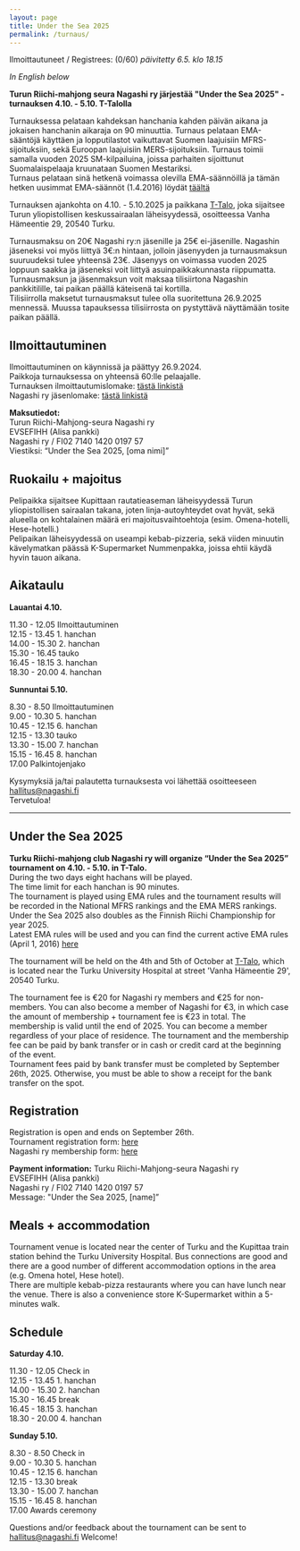 ```yaml
---
layout: page
title: Under the Sea 2025
permalink: /turnaus/
---
```

  
Ilmoittautuneet / Registrees: (0/60) *päivitetty 6.5. klo 18.15*  
  

  
*In English below*  
  
**Turun Riichi-mahjong seura Nagashi ry järjestää
"Under the Sea 2025" -turnauksen 4.10. - 5.10. T-Talolla**  
  
Turnauksessa pelataan kahdeksan hanchania kahden päivän aikana ja jokaisen hanchanin aikaraja on 90 minuuttia. 
Turnaus pelataan EMA-sääntöjä käyttäen ja lopputilastot vaikuttavat Suomen laajuisiin MFRS-sijoituksiin, sekä Euroopan laajuisiin MERS-sijoituksiin. 
Turnaus toimii samalla vuoden 2025 SM-kilpailuina, joissa parhaiten sijoittunut Suomalaispelaaja kruunataan Suomen Mestariksi.  
Turnaus pelataan sinä hetkenä voimassa olevilla EMA-säännöillä ja tämän hetken uusimmat EMA-säännöt (1.4.2016) löydät [täältä](http://mahjong-europe.org/portal/images/docs/Riichi-rules-2016-EN.pdf)


Turnauksen ajankohta on 4.10. - 5.10.2025 ja paikkana [T-Talo](https://maps.app.goo.gl/z8gytuZadcxEGpTd9), joka sijaitsee Turun yliopistollisen keskussairaalan läheisyydessä, osoitteessa Vanha Hämeentie 29, 20540 Turku.

  
Turnausmaksu on 20€ Nagashi ry:n jäsenille ja 25€ ei-jäsenille. Nagashin jäseneksi voi myös liittyä 3€:n hintaan, jolloin jäsenyyden ja turnausmaksun suuruudeksi tulee yhteensä 23€. Jäsenyys on voimassa vuoden 2025 loppuun saakka ja jäseneksi voit liittyä asuinpaikkakunnasta riippumatta.
Turnausmaksun ja jäsenmaksun voit maksaa tilisiirtona Nagashin pankkitilille, tai paikan päällä käteisenä tai kortilla.  
Tilisiirrolla maksetut turnausmaksut tulee olla suoritettuna 26.9.2025 mennessä. Muussa tapauksessa tilisiirrosta on pystyttävä näyttämään tosite paikan päällä.
  
## Ilmoittautuminen
Ilmoittautuminen on käynnissä ja päättyy 26.9.2024.  
Paikkoja turnauksessa on yhteensä 60:lle pelaajalle.  
Turnauksen ilmoittautumislomake: [tästä linkistä](https://forms.gle/8g2KyqFcDL2ffiPN9)  
Nagashi ry jäsenlomake: [tästä linkistä](https://docs.google.com/forms/d/e/1FAIpQLSf4a6pGh08m8rDUGXLpO8rvnOBJIZ_kcWnOvn9dqImti2nCCA/viewform?usp=sharing)
  
**Maksutiedot:**  
Turun Riichi-Mahjong-seura Nagashi ry   
EVSEFIHH (Alisa pankki)   
Nagashi ry / FI02 7140 1420 0197 57   
Viestiksi: “Under the Sea 2025, [oma nimi]”   
  
## Ruokailu + majoitus
Pelipaikka sijaitsee Kupittaan rautatieaseman läheisyydessä Turun yliopistollisen sairaalan takana, joten linja-autoyhteydet ovat hyvät, sekä alueella on kohtalainen määrä eri majoitusvaihtoehtoja (esim. Omena-hotelli, Hese-hotelli.)  
Pelipaikan läheisyydessä on useampi kebab-pizzeria, sekä viiden minuutin kävelymatkan päässä K-Supermarket Nummenpakka, joissa ehtii käydä hyvin tauon aikana.   


## Aikataulu
**Lauantai 4.10.**  
  
11.30 - 12.05 Ilmoittautuminen  
12.15 - 13.45 1. hanchan  
14.00 - 15.30 2. hanchan  
15.30 - 16.45 tauko  
16.45 - 18.15 3. hanchan  
18.30 - 20.00 4. hanchan  
  
**Sunnuntai 5.10.**  
  
8.30 - 8.50 Ilmoittautuminen  
9.00 - 10.30 5. hanchan  
10.45 - 12.15 6. hanchan  
12.15 - 13.30 tauko  
13.30 - 15.00 7. hanchan  
15.15 - 16.45 8. hanchan  
17.00 Palkintojenjako
  
Kysymyksiä ja/tai palautetta turnauksesta voi lähettää osoitteeseen hallitus@nagashi.fi  
Tervetuloa!

---------------------  
## Under the Sea 2025  
**Turku Riichi-mahjong club Nagashi ry will organize “Under the Sea 2025” tournament on 4.10. - 5.10. in T-Talo.**   
During the two days eight hachans will be played.  
The time limit for each hanchan is 90 minutes.  
The tournament is played using EMA rules and the tournament results will be recorded in the National MFRS rankings and the EMA MERS rankings. Under the Sea 2025 also doubles as the Finnish Riichi Championship for year 2025.  
Latest EMA rules will be used and you can find the current active EMA rules (April 1, 2016) [here](http://mahjong-europe.org/portal/images/docs/Riichi-rules-2016-EN.pdf)   


The tournament will be held on the 4th and 5th of October at [T-Talo](https://maps.app.goo.gl/z8gytuZadcxEGpTd9), which is located near the Turku University Hospital at street 'Vanha Hämeentie 29', 20540 Turku.   


The tournament fee is €20 for Nagashi ry members and €25 for non-members. You can also become a member of Nagashi for €3, in which case the amount of membership + tournament fee is €23 in total. 
The membership is valid until the end of 2025. You can become a member regardless of your place of residence. 
The tournament and the membership fee can be paid by bank transfer or in cash or credit card at the beginning of the event.  
Tournament fees paid by bank transfer must be completed by September 26th, 2025. Otherwise, you must be able to show a receipt for the bank transfer on the spot.   

## Registration
Registration is open and ends on September 26th.    
Tournament registration form: [here](https://forms.gle/8g2KyqFcDL2ffiPN9)  
Nagashi ry membership form: [here](https://docs.google.com/forms/d/e/1FAIpQLSf4a6pGh08m8rDUGXLpO8rvnOBJIZ_kcWnOvn9dqImti2nCCA/viewform?usp=sharing)

**Payment information:**
Turku Riichi-Mahjong-seura Nagashi ry  
EVSEFIHH (Alisa pankki)   
Nagashi ry / FI02 7140 1420 0197 57   
Message: "Under the Sea 2025, [name]”   

## Meals + accommodation
Tournament venue is located near the center of Turku and the Kupittaa train station behind the Turku University Hospital. Bus connections are good and there are a good number of different accommodation options in the area (e.g. Omena hotel, Hese hotel).  
There are multiple kebab-pizza restaurants where you can have lunch near the venue. There is also a convenience store K-Supermarket within a 5-minutes walk.   

## Schedule
**Saturday 4.10.**  
  
11.30 - 12.05 Check in  
12.15 - 13.45 1. hanchan  
14.00 - 15.30 2. hanchan  
15.30 - 16.45 break  
16.45 - 18.15 3. hanchan  
18.30 - 20.00 4. hanchan  
  
**Sunday 5.10.**  
  
8.30 - 8.50 Check in  
9.00 - 10.30 5. hanchan  
10.45 - 12.15 6. hanchan  
12.15 - 13.30 break  
13.30 - 15.00 7. hanchan  
15.15 - 16.45 8. hanchan  
17.00 Awards ceremony

Questions and/or feedback about the tournament can be sent to hallitus@nagashi.fi
Welcome!
